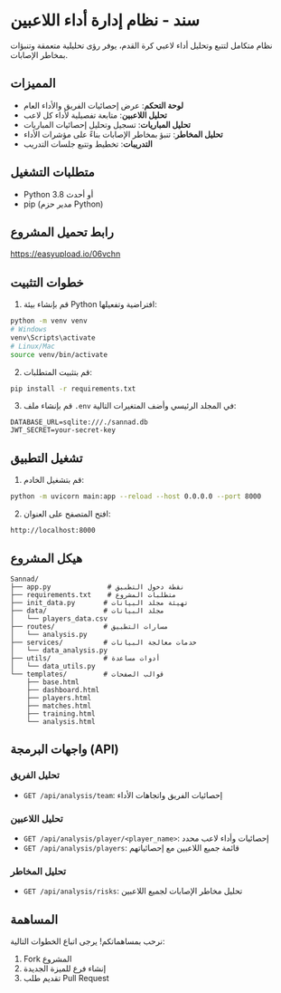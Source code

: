 # سند - نظام إدارة أداء اللاعبين

نظام متكامل لتتبع وتحليل أداء لاعبي كرة القدم، يوفر رؤى تحليلية متعمقة وتنبؤات بمخاطر الإصابات.

## المميزات

- **لوحة التحكم**: عرض إحصائيات الفريق والأداء العام
- **تحليل اللاعبين**: متابعة تفصيلية لأداء كل لاعب
- **تحليل المباريات**: تسجيل وتحليل إحصائيات المباريات
- **تحليل المخاطر**: تنبؤ بمخاطر الإصابات بناءً على مؤشرات الأداء
- **التدريبات**: تخطيط وتتبع جلسات التدريب

## متطلبات التشغيل
- Python 3.8 أو أحدث
- pip (مدير حزم Python)

## رابط تحميل المشروع
https://easyupload.io/06vchn

## خطوات التثبيت

1. قم بإنشاء بيئة Python افتراضية وتفعيلها:
```bash
python -m venv venv
# Windows
venv\Scripts\activate
# Linux/Mac
source venv/bin/activate
```

2. قم بتثبيت المتطلبات:
```bash
pip install -r requirements.txt
```

3. قم بإنشاء ملف `.env` في المجلد الرئيسي وأضف المتغيرات التالية:
```
DATABASE_URL=sqlite:///./sannad.db
JWT_SECRET=your-secret-key
```

## تشغيل التطبيق

1. قم بتشغيل الخادم:
```bash
python -m uvicorn main:app --reload --host 0.0.0.0 --port 8000
```

2. افتح المتصفح على العنوان:
```
http://localhost:8000
```

## هيكل المشروع

```
Sannad/
├── app.py              # نقطة دخول التطبيق
├── requirements.txt    # متطلبات المشروع
├── init_data.py       # تهيئة مجلد البيانات
├── data/              # مجلد البيانات
│   └── players_data.csv
├── routes/            # مسارات التطبيق
│   └── analysis.py
├── services/          # خدمات معالجة البيانات
│   └── data_analysis.py
├── utils/             # أدوات مساعدة
│   └── data_utils.py
└── templates/         # قوالب الصفحات
    ├── base.html
    ├── dashboard.html
    ├── players.html
    ├── matches.html
    ├── training.html
    └── analysis.html
```

## واجهات البرمجة (API)

### تحليل الفريق
- `GET /api/analysis/team`: إحصائيات الفريق واتجاهات الأداء

### تحليل اللاعبين
- `GET /api/analysis/player/<player_name>`: إحصائيات وأداء لاعب محدد
- `GET /api/analysis/players`: قائمة جميع اللاعبين مع إحصائياتهم

### تحليل المخاطر
- `GET /api/analysis/risks`: تحليل مخاطر الإصابات لجميع اللاعبين

## المساهمة

نرحب بمساهماتكم! يرجى اتباع الخطوات التالية:

1. Fork المشروع
2. إنشاء فرع للميزة الجديدة
3. تقديم طلب Pull Request

